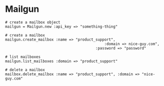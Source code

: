 Mailgun
=========


	# create a mailbox object
	mailgun = Mailgun.new :api_key => "something-thing"
	
	# create a mailbox
	mailgun.create_mailbox :name => "product_support",
												 :domain => nice-guy.com",
						   					 :password => "password"
	
	# list mailboxes
	mailgun.list_mailboxes :domain => "product_support"

	# delete a mailbox
	mailbox.delete_mailbox :name => "product_support", :domain => "nice-guy.com"